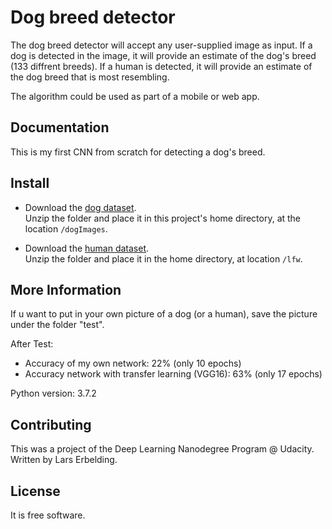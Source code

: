 # Dog breed detector

The dog breed detector will accept any user-supplied image as input. 
If a dog is detected in the image, it will provide an estimate of the dog's breed (133 diffrent breeds). 
If a human is detected, it will provide an estimate of the dog breed that is most resembling. 

The algorithm could be used as part of a mobile or web app.


Documentation
-------------

This is my first CNN from scratch for detecting a dog's breed.

Install
--------

* Download the [dog dataset](https://s3-us-west-1.amazonaws.com/udacity-aind/dog-project/dogImages.zip).  
Unzip the folder and place it in this project's home directory, at the location `/dogImages`. 

* Download the [human dataset](https://s3-us-west-1.amazonaws.com/udacity-aind/dog-project/lfw.zip).  
Unzip the folder and place it in the home directory, at location `/lfw`.  



More Information
----------------

If u want to put in your own picture of a dog (or a human), save the picture under the folder "test".


After Test:
* Accuracy of my own network: 22% (only 10 epochs)
* Accuracy network with transfer learning (VGG16): 63% (only 17 epochs)

Python version: 3.7.2

Contributing
------------

This was a project of the Deep Learning Nanodegree Program @ Udacity.
Written by Lars Erbelding.

License
-------

It is free software.

